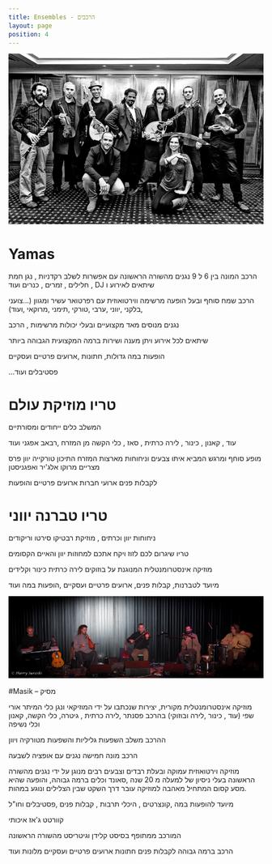 ```yaml
---
title: Ensembles - הרכבים
layout: page
position: 4
---
```

![Yamas](gallery/yamas-black.jpg)

# Yamas

הרכב המונה בין 6 ל 9 נגנים מהשורה הראשונה עם אפשרות לשלב רקדניות , נגן חמת חלילים , זמרים , כנרים ועוד  , DJ שיתאים לאירוע ו

הרכב שמח סוחף ובעל הופעה מרשימה ווירטואוזית עם רפרטואר עשיר ומגוון
  (…צועני ,בלקני ,יווני ,ערבי ,טורקי ,תימני ,מרוקאי ,ועוד)

נגנים מנוסים מאד מקצועיים ובעלי יכולות מרשימות , הרכב

שיתאים לכל אירוע ויתן מענה ושירות ברמה המקצועית הגבוהה ביותר

הופעות במה גדולות, חתונות ,ארועים פרטיים ועסקיים

…פסטיבלים ועוד

# טריו מוזיקת עולם

המשלב כלים ייחודים ומסורתיים

עוד , קאנון , כינור , לירה כרתית , סאז , כלי הקשה מן המזרח ,רבאב אפגני ועוד

מופע סוחף ומרגש המביא איתו צבעים וניחוחות מארצות המזרח התיכון טורקייה יוון פרס מצריים מרוקו אלג'יר ואפגניסטן

לקבלות פנים ארועי חברות ארועים פרטיים והופעות

# טריו טברנה יווני

ניחוחות יוון וכרתים , מוזיקת רבטיקו סירטו וריקודים

טריו שיגרום לכם לזוז ויקח אתכם למחוזות יוון והאיים הקסומים

מוזיקה אינסטרומנטלית המנוגנת על בוזוקים לירה כרתית כינור וקלידים

מיועד לטברנות, קבלות פנים, ארועים פרטיים ועסקיים ,הופעות במה ועוד


![מסיק](gallery/masik.jpg)

#Masik – מסיק

מוזיקה אינסטרומנטלית מקורית, יצירות שנכתבו על ידי המוזיקאי ונגן כלי המיתר אורי שפי (עוד , כינור ,לירה ובוזוקי) בהרכב פסנתר ,לירה כרתית , גיטרה, כלי הקשה, קאנון וכלי נשיפה

ההרכב משלב השפעות גליליות והשפעות מטורקיה ויוון

 הרכב מונה חמישה נגנים עם אופציה לשבעה

מוזיקה וירטואוזית עמוקה ובעלת רבדים וצבעים רבים מנוגן על ידי נגנים מהשורה הראשונה בעלי ניסיון של למעלה מ 20 שנה ,סאונד וכלים ברמה גבוהה, והופעה שהיא מסע קסום המתחיל מאהבה למוזיקה עובר דרך השקט שבין הצלילים ונוגע במהות.

מיועד להופעות במה ,קונצרטים , היכלי תרבות , קבלות פנים ,פסטיבלים וחו"ל

קוורטט ג'אז איכותי

המורכב ממתופף בסיסט קלידן וגיטריסט מהשורה הראשונה

הרכב ברמה גבוהה לקבלות פנים חתונות ארועים פרטיים ועסקיים מלונות ועוד

 